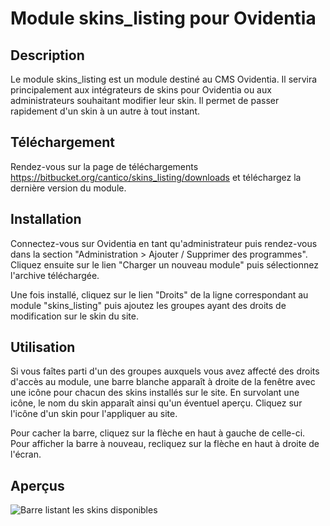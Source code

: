 # Module skins_listing pour Ovidentia

## Description

Le module skins_listing est un module destiné au CMS Ovidentia.
Il servira principalement aux intégrateurs de skins pour Ovidentia ou aux
administrateurs souhaitant modifier leur skin.
Il permet de passer rapidement d'un skin à un autre à tout instant.

## Téléchargement

Rendez-vous sur la page de téléchargements
https://bitbucket.org/cantico/skins_listing/downloads et téléchargez la
dernière version du module.

## Installation

Connectez-vous sur Ovidentia en tant qu'administrateur puis rendez-vous dans la
section "Administration > Ajouter / Supprimer des programmes".
Cliquez ensuite sur le lien "Charger un nouveau module" puis sélectionnez
l'archive téléchargée.

Une fois installé, cliquez sur le lien "Droits" de la ligne correspondant au
module "skins_listing" puis ajoutez les groupes ayant des droits de modification
sur le skin du site.

## Utilisation

Si vous faîtes parti d'un des groupes auxquels vous avez affecté des droits
d'accès au module, une barre blanche apparaît à droite de la fenêtre avec une
icône pour chacun des skins installés sur le site.
En survolant une icône, le nom du skin apparaît ainsi qu'un éventuel aperçu.
Cliquez sur l'icône d'un skin pour l'appliquer au site.

Pour cacher la barre, cliquez sur la flèche en haut à gauche de celle-ci.
Pour afficher la barre à nouveau, recliquez sur la flèche en haut à droite de
l'écran.

## Aperçus

![Barre listant les skins disponibles](http://img841.imageshack.us/img841/7236/71j6.png)
